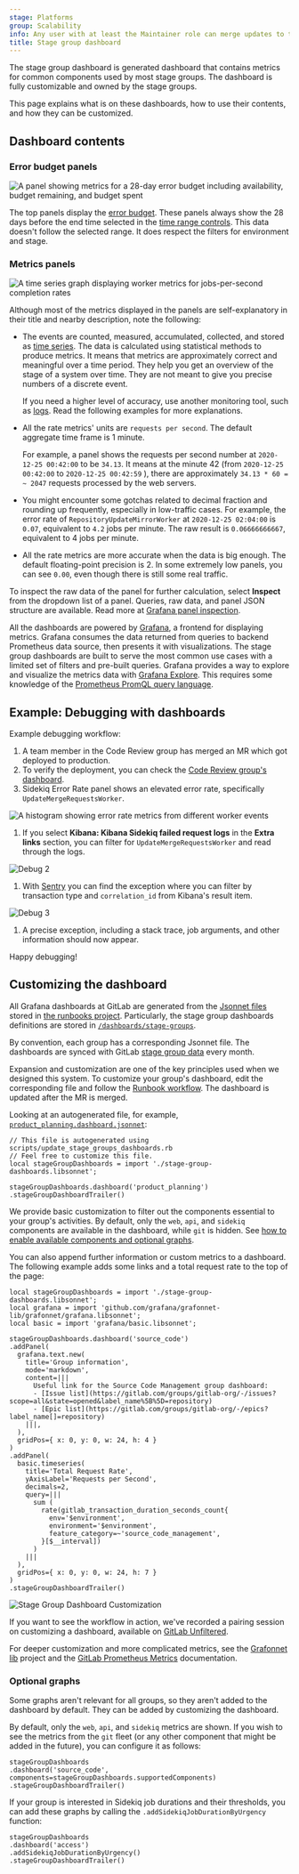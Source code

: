 ```yaml
---
stage: Platforms
group: Scalability
info: Any user with at least the Maintainer role can merge updates to this content. For details, see https://docs.gitlab.com/ee/development/development_processes.html#development-guidelines-review.
title: Stage group dashboard
---
```


The stage group dashboard is generated dashboard that contains metrics
for common components used by most stage groups. The dashboard is
fully customizable and owned by the stage groups.

This page explains what is on these dashboards, how to use their
contents, and how they can be customized.

## Dashboard contents

### Error budget panels

![A panel showing metrics for a 28-day error budget including availability, budget remaining, and budget spent](img/stage_group_dashboards_28d_budget_v14_10.png)

The top panels display the [error budget](../_index.md#error-budget).
These panels always show the 28 days before the end time selected in the
[time range controls](_index.md#time-range-controls). This data doesn't
follow the selected range. It does respect the filters for environment
and stage.

### Metrics panels

![A time series graph displaying worker metrics for jobs-per-second completion rates](img/stage_group_dashboards_metrics_v14_10.png)

Although most of the metrics displayed in the panels are self-explanatory in their title and nearby
description, note the following:

- The events are counted, measured, accumulated, collected, and stored as
  [time series](https://prometheus.io/docs/concepts/data_model/). The data is calculated using
  statistical methods to produce metrics. It means that metrics are approximately correct and
  meaningful over a time period. They help you get an overview of the stage of a system over time.
  They are not meant to give you precise numbers of a discrete event.

  If you need a higher level of accuracy, use another monitoring tool, such as
  [logs](https://handbook.gitlab.com/handbook/engineering/monitoring/#logs).
  Read the following examples for more explanations.
- All the rate metrics' units are `requests per second`. The default aggregate time frame is 1 minute.

  For example, a panel shows the requests per second number at `2020-12-25 00:42:00` to be `34.13`.
  It means at the minute 42 (from `2020-12-25 00:42:00` to `2020-12-25 00:42:59` ), there are
  approximately `34.13 * 60 = ~ 2047` requests processed by the web servers.
- You might encounter some gotchas related to decimal fraction and rounding up frequently, especially
  in low-traffic cases. For example, the error rate of `RepositoryUpdateMirrorWorker` at
  `2020-12-25 02:04:00` is `0.07`, equivalent to `4.2` jobs per minute. The raw result is
  `0.06666666667`, equivalent to 4 jobs per minute.
- All the rate metrics are more accurate when the data is big enough. The default floating-point
  precision is 2. In some extremely low panels, you can see `0.00`, even though there is still some
  real traffic.

To inspect the raw data of the panel for further calculation, select **Inspect** from the dropdown list of a panel.
Queries, raw data, and panel JSON structure are available.
Read more at [Grafana panel inspection](https://grafana.com/docs/grafana/latest/panels-visualizations/query-transform-data/).

All the dashboards are powered by [Grafana](https://grafana.com/), a frontend for displaying metrics.
Grafana consumes the data returned from queries to backend Prometheus data source, then presents it
with visualizations. The stage group dashboards are built to serve the most common use cases with a
limited set of filters and pre-built queries. Grafana provides a way to explore and visualize the
metrics data with [Grafana Explore](https://grafana.com/docs/grafana/latest/explore/). This requires
some knowledge of the [Prometheus PromQL query language](https://prometheus.io/docs/prometheus/latest/querying/basics/).

## Example: Debugging with dashboards

Example debugging workflow:

1. A team member in the Code Review group has merged an MR which got deployed to production.
1. To verify the deployment, you can check the
   [Code Review group's dashboard](https://dashboards.gitlab.net/d/stage-groups-code_review/stage-groups-group-dashboard-create-code-review?orgId=1).
1. Sidekiq Error Rate panel shows an elevated error rate, specifically `UpdateMergeRequestsWorker`.

  ![A histogram showing error rate metrics from different worker events](img/stage_group_dashboards_debug_1_v14_10.png)

1. If you select **Kibana: Kibana Sidekiq failed request logs** in the **Extra links** section, you can filter for `UpdateMergeRequestsWorker` and read through the logs.

  ![Debug 2](img/stage_group_dashboards_debug_2_v14_10.png)

1. With [Sentry](https://sentry.gitlab.net/gitlab/gitlabcom/) you can find the exception where you
   can filter by transaction type and `correlation_id` from Kibana's result item.

  ![Debug 3](img/stage_group_dashboards_debug_3_v14_10.png)

1. A precise exception, including a stack trace, job arguments, and other information should now appear.

Happy debugging!

## Customizing the dashboard

All Grafana dashboards at GitLab are generated from the [Jsonnet files](https://github.com/grafana/grafonnet-lib)
stored in [the runbooks project](https://gitlab.com/gitlab-com/runbooks/-/tree/master/dashboards).
Particularly, the stage group dashboards definitions are stored in
[`/dashboards/stage-groups`](https://gitlab.com/gitlab-com/runbooks/-/tree/master/dashboards/stage-groups).

By convention, each group has a corresponding Jsonnet file. The dashboards are synced with GitLab
[stage group data](https://gitlab.com/gitlab-com/www-gitlab-com/-/raw/master/data/stages.yml) every
month.

Expansion and customization are one of the key principles used when we designed this system.
To customize your group's dashboard, edit the corresponding file and follow the
[Runbook workflow](https://gitlab.com/gitlab-com/runbooks/-/tree/master/dashboards#dashboard-source).
The dashboard is updated after the MR is merged.

Looking at an autogenerated file, for example,
[`product_planning.dashboard.jsonnet`](https://gitlab.com/gitlab-com/runbooks/-/blob/master/dashboards/stage-groups/product_planning.dashboard.jsonnet):

```jsonnet
// This file is autogenerated using scripts/update_stage_groups_dashboards.rb
// Feel free to customize this file.
local stageGroupDashboards = import './stage-group-dashboards.libsonnet';

stageGroupDashboards.dashboard('product_planning')
.stageGroupDashboardTrailer()
```

We provide basic customization to filter out the components essential to your group's activities.
By default, only the `web`, `api`, and `sidekiq` components are available in the dashboard, while
`git` is hidden. See [how to enable available components and optional graphs](#optional-graphs).

You can also append further information or custom metrics to a dashboard. The following example
adds some links and a total request rate to the top of the page:

```jsonnet
local stageGroupDashboards = import './stage-group-dashboards.libsonnet';
local grafana = import 'github.com/grafana/grafonnet-lib/grafonnet/grafana.libsonnet';
local basic = import 'grafana/basic.libsonnet';

stageGroupDashboards.dashboard('source_code')
.addPanel(
  grafana.text.new(
    title='Group information',
    mode='markdown',
    content=|||
      Useful link for the Source Code Management group dashboard:
      - [Issue list](https://gitlab.com/groups/gitlab-org/-/issues?scope=all&state=opened&label_name%5B%5D=repository)
      - [Epic list](https://gitlab.com/groups/gitlab-org/-/epics?label_name[]=repository)
    |||,
  ),
  gridPos={ x: 0, y: 0, w: 24, h: 4 }
)
.addPanel(
  basic.timeseries(
    title='Total Request Rate',
    yAxisLabel='Requests per Second',
    decimals=2,
    query=|||
      sum (
        rate(gitlab_transaction_duration_seconds_count{
          env='$environment',
          environment='$environment',
          feature_category=~'source_code_management',
        }[$__interval])
      )
    |||
  ),
  gridPos={ x: 0, y: 0, w: 24, h: 7 }
)
.stageGroupDashboardTrailer()
```

![Stage Group Dashboard Customization](img/stage_group_dashboards_time_customization_v14_10.png)

<i class="fa fa-youtube-play youtube" aria-hidden="true"></i>
If you want to see the workflow in action, we've recorded a pairing session on customizing a dashboard,
available on [GitLab Unfiltered](https://youtu.be/shEd_eiUjdI).

For deeper customization and more complicated metrics, see the
[Grafonnet lib](https://github.com/grafana/grafonnet-lib) project and the
[GitLab Prometheus Metrics](../../../administration/monitoring/prometheus/gitlab_metrics.md)
documentation.

### Optional graphs

Some graphs aren't relevant for all groups, so they aren't added to
the dashboard by default. They can be added by customizing the
dashboard.

By default, only the `web`, `api`, and `sidekiq` metrics are
shown. If you wish to see the metrics from the `git` fleet (or any
other component that might be added in the future), you can configure it as follows:

```jsonnet
stageGroupDashboards
.dashboard('source_code', components=stageGroupDashboards.supportedComponents)
.stageGroupDashboardTrailer()
```

If your group is interested in Sidekiq job durations and their
thresholds, you can add these graphs by calling the `.addSidekiqJobDurationByUrgency` function:

```jsonnet
stageGroupDashboards
.dashboard('access')
.addSidekiqJobDurationByUrgency()
.stageGroupDashboardTrailer()
```
